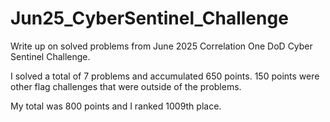 # Jun25_CyberSentinel_Challenge
Write up on solved problems from June 2025 Correlation One DoD Cyber Sentinel Challenge.

I solved a total of 7 problems and accumulated 650 points. 150 points were other flag challenges that were outside of the problems.

My total was 800 points and I ranked 1009th place.

